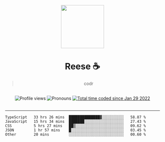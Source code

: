 <div align='center'>
  <img src='https://reese.cafe/assets/reese/reese.jpeg' width='140' height='140' />
  <h1>Reese ☕️</h1>
  <blockquote>codr</blockquote>
  
  <br />
  
  <img alt="Profile views" src="https://komarev.com/ghpvc/?username=ruffpuff1" />
  <img alt='Pronouns' src='https://img.shields.io/endpoint?url=https://pronoundb.org/shields/61181f81be124c42b207bffd' />
  <a href="https://wakatime.com/@72bf611d-9557-4a85-aa1d-46f6a3346744"><img src="https://wakatime.com/badge/user/72bf611d-9557-4a85-aa1d-46f6a3346744.svg" alt="Total time coded since Jan 29 2022" /></a>
</div><br />

<hr />

<!--START_SECTION:waka-->

```text
TypeScript   33 hrs 26 mins  ██████████████▓░░░░░░░░░░   58.87 %
JavaScript   15 hrs 34 mins  ███████░░░░░░░░░░░░░░░░░░   27.43 %
CSS          5 hrs 27 mins   ██▒░░░░░░░░░░░░░░░░░░░░░░   09.62 %
JSON         1 hr 57 mins    █░░░░░░░░░░░░░░░░░░░░░░░░   03.45 %
Other        20 mins         ░░░░░░░░░░░░░░░░░░░░░░░░░   00.60 %
```

<!--END_SECTION:waka-->
